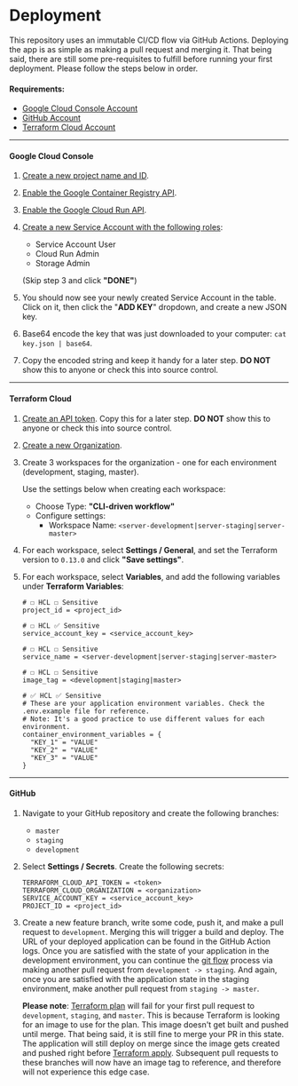 # Deployment

This repository uses an immutable CI/CD flow via GitHub Actions. Deploying the app is as simple as making a pull request
and merging it. That being said, there are still some pre-requisites to fulfill before running your first deployment.
Please follow the steps below in order.

#### Requirements:

- [Google Cloud Console Account](https://console.cloud.google.com)
- [GitHub Account](https://github.com/join)
- [Terraform Cloud Account](https://app.terraform.io/signup/account)

---

#### Google Cloud Console

1. [Create a new project name and ID](https://console.cloud.google.com/projectcreate).

2. [Enable the Google Container Registry API](https://console.cloud.google.com/apis/library/containerregistry.googleapis.com).

3. [Enable the Google Cloud Run API](https://console.developers.google.com/apis/library/run.googleapis.com).

4. [Create a new Service Account with the following roles](https://console.cloud.google.com/iam-admin/serviceaccounts/create):
    - Service Account User
    - Cloud Run Admin
    - Storage Admin
   
    (Skip step 3 and click **"DONE"**)

5. You should now see your newly created Service Account in the table. Click on it, then click the "**ADD KEY**" 
dropdown, and create a new JSON key.

6. Base64 encode the key that was just downloaded to your computer: `cat key.json | base64`.

7. Copy the encoded string and keep it handy for a later step. **DO NOT** show this to anyone or check this into source
control.

---

#### Terraform Cloud

1. [Create an API token](https://app.terraform.io/app/settings/tokens). Copy this for a later step. **DO NOT** show 
this to anyone or check this into source control.

2. [Create a new Organization](https://app.terraform.io/app/organizations/new).

3. Create 3 workspaces for the organization - one for each environment (development, staging, master).

    Use the settings below when creating each workspace:

    - Choose Type: **"CLI-driven workflow"**
    - Configure settings:
        - Workspace Name: `<server-development|server-staging|server-master>`

4. For each workspace, select **Settings / General**, and set the Terraform version to `0.13.0` and click **"Save settings"**.

5. For each workspace, select **Variables**, and add the following variables under **Terraform Variables**:
    
    ```
    # ☐ HCL ☐ Sensitive 
    project_id = <project_id>
    
    # ☐ HCL ✅ Sensitive 
    service_account_key = <service_account_key>
    
    # ☐ HCL ☐ Sensitive 
    service_name = <server-development|server-staging|server-master>
    
    # ☐ HCL ☐ Sensitive 
    image_tag = <development|staging|master>
   
    # ✅ HCL ✅ Sensitive
    # These are your application environment variables. Check the .env.example file for reference.
    # Note: It's a good practice to use different values for each environment.
    container_environment_variables = {
      "KEY_1" = "VALUE"
      "KEY_2" = "VALUE"
      "KEY_3" = "VALUE"
    }
    ```

---

#### GitHub

1. Navigate to your GitHub repository and create the following branches:
    - `master`
    - `staging`
    - `development`
    
2. Select **Settings / Secrets**. Create the following secrets:

    ```
    TERRAFORM_CLOUD_API_TOKEN = <token>
    TERRAFORM_CLOUD_ORGANIZATION = <organization>
    SERVICE_ACCOUNT_KEY = <service_account_key>
    PROJECT_ID = <project_id>
    ```

3. Create a new feature branch, write some code, push it, and make a pull request to `development`. Merging 
   this will trigger a build and deploy. The URL of your deployed application can be found in the GitHub Action logs.
   Once you are satisfied with the state of your application in the development environment, you can continue the
   [git flow](https://www.atlassian.com/git/tutorials/comparing-workflows/gitflow-workflow) process via making another 
   pull request from `development -> staging`. And again, once you are satisfied with the application state in the 
   staging environment, make another pull request from `staging -> master`.

   **Please note**: [Terraform plan](https://www.terraform.io/docs/commands/plan.html) will fail for your first
   pull request to `development`, `staging`, and `master`. This is because Terraform is looking for an image to use 
   for the plan. This image doesn't get built and pushed until merge. That being said, it is still fine to merge your 
   PR in this state. The application will still deploy on merge since the image gets created and pushed right before
   [Terraform apply](https://www.terraform.io/docs/commands/apply.html). Subsequent pull requests to these branches
   will now have an image tag to reference, and therefore will not experience this edge case.

